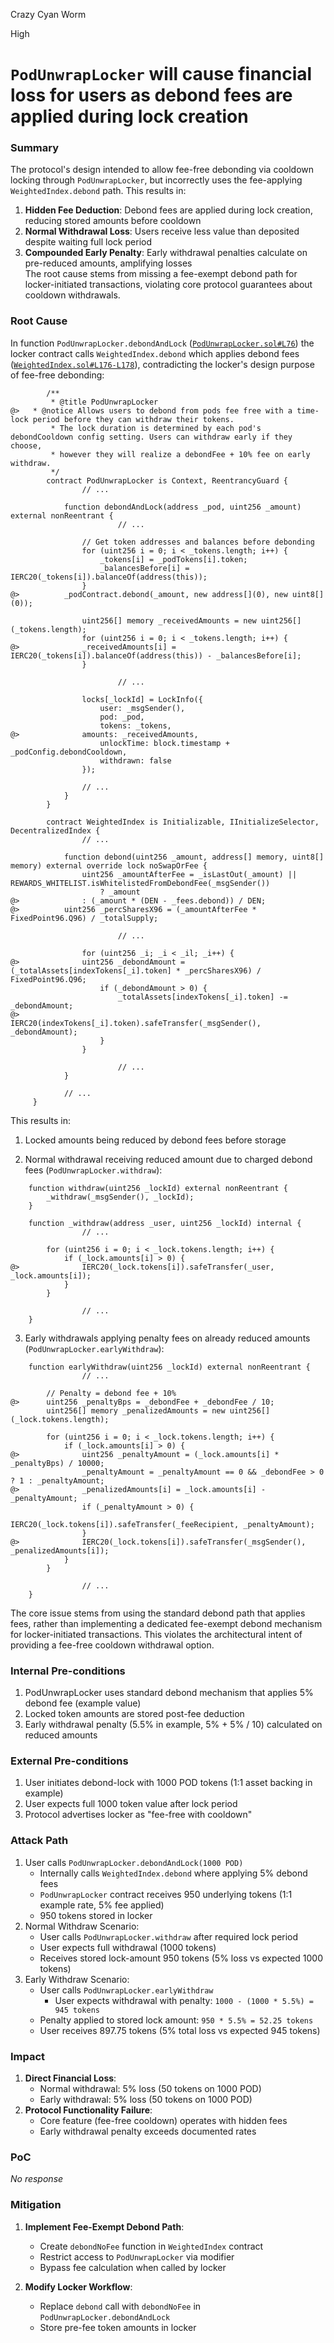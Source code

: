 Crazy Cyan Worm

High

# `PodUnwrapLocker` will cause financial loss for users as debond fees are applied during lock creation

### Summary

The protocol's design intended to allow fee-free debonding via cooldown locking through `PodUnwrapLocker`, but incorrectly uses the fee-applying `WeightedIndex.debond` path. This results in:  
1. **Hidden Fee Deduction**: Debond fees are applied during lock creation, reducing stored amounts before cooldown  
2. **Normal Withdrawal Loss**: Users receive less value than deposited despite waiting full lock period  
3. **Compounded Early Penalty**: Early withdrawal penalties calculate on pre-reduced amounts, amplifying losses  
The root cause stems from missing a fee-exempt debond path for locker-initiated transactions, violating core protocol guarantees about cooldown withdrawals. 

### Root Cause

In function `PodUnwrapLocker.debondAndLock` ([`PodUnwrapLocker.sol#L76`](https://github.com/sherlock-audit/2025-01-peapods-finance/blob/main/contracts/contracts/PodUnwrapLocker.sol#L76)) the locker contract calls `WeightedIndex.debond` which applies debond fees ([`WeightedIndex.sol#L176-L178`](https://github.com/sherlock-audit/2025-01-peapods-finance/blob/main/contracts/contracts/WeightedIndex.sol#L176-L178)), contradicting the locker's design purpose of fee-free debonding: 

```solidity
		/**
		 * @title PodUnwrapLocker
@>	 * @notice Allows users to debond from pods fee free with a time-lock period before they can withdraw their tokens.
		 * The lock duration is determined by each pod's debondCooldown config setting. Users can withdraw early if they choose,
		 * however they will realize a debondFee + 10% fee on early withdraw.
		 */
		contract PodUnwrapLocker is Context, ReentrancyGuard {
				// ...
		
		    function debondAndLock(address _pod, uint256 _amount) external nonReentrant {
						// ...
		
		        // Get token addresses and balances before debonding
		        for (uint256 i = 0; i < _tokens.length; i++) {
		            _tokens[i] = _podTokens[i].token;
		            _balancesBefore[i] = IERC20(_tokens[i]).balanceOf(address(this));
		        }
@>	        _podContract.debond(_amount, new address[](0), new uint8[](0));
		
		        uint256[] memory _receivedAmounts = new uint256[](_tokens.length);
		        for (uint256 i = 0; i < _tokens.length; i++) {
@>	            _receivedAmounts[i] = IERC20(_tokens[i]).balanceOf(address(this)) - _balancesBefore[i];
		        }
		
						// ...
						
		        locks[_lockId] = LockInfo({
		            user: _msgSender(),
		            pod: _pod,
		            tokens: _tokens,
@>	            amounts: _receivedAmounts,
		            unlockTime: block.timestamp + _podConfig.debondCooldown,
		            withdrawn: false
		        });
		        
		        // ...						
		    }
		}
```

```solidity
		contract WeightedIndex is Initializable, IInitializeSelector, DecentralizedIndex {
				// ...
		
		    function debond(uint256 _amount, address[] memory, uint8[] memory) external override lock noSwapOrFee {
		        uint256 _amountAfterFee = _isLastOut(_amount) || REWARDS_WHITELIST.isWhitelistedFromDebondFee(_msgSender())
		            ? _amount
@>	            : (_amount * (DEN - _fees.debond)) / DEN;
@>	        uint256 _percSharesX96 = (_amountAfterFee * FixedPoint96.Q96) / _totalSupply;

						// ...
						
		        for (uint256 _i; _i < _il; _i++) {
@>	            uint256 _debondAmount = (_totalAssets[indexTokens[_i].token] * _percSharesX96) / FixedPoint96.Q96;
		            if (_debondAmount > 0) {
		                _totalAssets[indexTokens[_i].token] -= _debondAmount;
@>	                IERC20(indexTokens[_i].token).safeTransfer(_msgSender(), _debondAmount);
		            }
		        }
						
						// ...
		    }
		    
		    // ...
	 }
```

This results in:
1. Locked amounts being reduced by debond fees before storage

2. Normal withdrawal receiving reduced amount due to charged debond fees (`PodUnwrapLocker.withdraw`):

```solidity
    function withdraw(uint256 _lockId) external nonReentrant {
        _withdraw(_msgSender(), _lockId);
    }
    
    function _withdraw(address _user, uint256 _lockId) internal {
				// ...

        for (uint256 i = 0; i < _lock.tokens.length; i++) {
            if (_lock.amounts[i] > 0) {
@>              IERC20(_lock.tokens[i]).safeTransfer(_user, _lock.amounts[i]);
            }
        }
				
				// ...
    }    
```

3. Early withdrawals applying penalty fees on already reduced amounts (`PodUnwrapLocker.earlyWithdraw`):

```solidity
    function earlyWithdraw(uint256 _lockId) external nonReentrant {
				// ...

        // Penalty = debond fee + 10%
@>      uint256 _penaltyBps = _debondFee + _debondFee / 10;
        uint256[] memory _penalizedAmounts = new uint256[](_lock.tokens.length);
        
        for (uint256 i = 0; i < _lock.tokens.length; i++) {
            if (_lock.amounts[i] > 0) {
@>              uint256 _penaltyAmount = (_lock.amounts[i] * _penaltyBps) / 10000;
                _penaltyAmount = _penaltyAmount == 0 && _debondFee > 0 ? 1 : _penaltyAmount;
@>              _penalizedAmounts[i] = _lock.amounts[i] - _penaltyAmount;
                if (_penaltyAmount > 0) {
                    IERC20(_lock.tokens[i]).safeTransfer(_feeRecipient, _penaltyAmount);
                }
@>              IERC20(_lock.tokens[i]).safeTransfer(_msgSender(), _penalizedAmounts[i]);
            }
        }
				
				// ...
    }
```

The core issue stems from using the standard debond path that applies fees, rather than implementing a dedicated fee-exempt debond mechanism for locker-initiated transactions. This violates the architectural intent of providing a fee-free cooldown withdrawal option.

### Internal Pre-conditions

1. PodUnwrapLocker uses standard debond mechanism that applies 5% debond fee (example value)
2. Locked token amounts are stored post-fee deduction
3. Early withdrawal penalty (5.5% in example, 5% + 5% / 10) calculated on reduced amounts

### External Pre-conditions

1. User initiates debond-lock with 1000 POD tokens (1:1 asset backing in example)
2. User expects full 1000 token value after lock period
3. Protocol advertises locker as "fee-free with cooldown"

### Attack Path

1. User calls `PodUnwrapLocker.debondAndLock(1000 POD)`
   - Internally calls `WeightedIndex.debond` where applying 5% debond fees
   - `PodUnwrapLocker` contract receives 950 underlying tokens (1:1 example rate, 5% fee applied)
   - 950 tokens stored in locker
2. Normal Withdraw Scenario:
   - User calls `PodUnwrapLocker.withdraw` after required lock period
   - User expects full withdrawal (1000 tokens)
   - Receives stored lock-amount 950 tokens (5% loss vs expected 1000 tokens)
3. Early Withdraw Scenario:
   - User calls `PodUnwrapLocker.earlyWithdraw`
	 - User expects withdrawal with penalty: `1000 - (1000 * 5.5%) = 945 tokens`
   - Penalty applied to stored lock amount: `950 * 5.5% = 52.25 tokens` 
   - User receives 897.75 tokens (5% total loss vs expected 945 tokens)

### Impact

1. **Direct Financial Loss**:
   - Normal withdrawal: 5% loss (50 tokens on 1000 POD)
   - Early withdrawal: 5% loss (50 tokens on 1000 POD)
2. **Protocol Functionality Failure**:
   - Core feature (fee-free cooldown) operates with hidden fees
   - Early withdrawal penalty exceeds documented rates

### PoC

_No response_

### Mitigation

1. **Implement Fee-Exempt Debond Path**:
   - Create `debondNoFee` function in `WeightedIndex` contract
   - Restrict access to `PodUnwrapLocker` via modifier
   - Bypass fee calculation when called by locker

2. **Modify Locker Workflow**:
   - Replace `debond` call with `debondNoFee` in `PodUnwrapLocker.debondAndLock`
   - Store pre-fee token amounts in locker